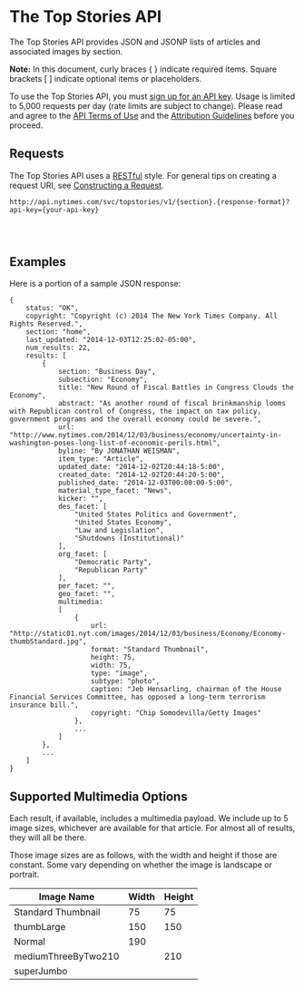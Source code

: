 The Top Stories API
===================

The Top Stories API provides JSON and JSONP lists of articles and associated
images by section.

**Note:** In this document, curly braces { } indicate required items. Square
brackets [ ] indicate optional items or placeholders.

To use the Top Stories API, you must [sign up for an API
key](<http://developer.nytimes.com/apps/register>). Usage is limited to 5,000
requests per day (rate limits are subject to change). Please read and agree to
the [API Terms of Use](<http://developer.nytimes.com/Api_terms_of_use>) and
the [Attribution Guidelines](<http://developer.nytimes.com/attribution>) before
you proceed.

Requests
--------

The Top Stories API uses
a [RESTful](<http://en.wikipedia.org/wiki/Representational_State_Transfer>) style.
For general tips on creating a request URI, see [Constructing a
Request](<http://developer.nytimes.com/docs/reference/requests>).

~~~~~~~~~~~~~~~~~~~~~~~~~~~~~~~~~~~~~~~~~~~~~~~~~~~~~~~~~~~~~~~~~~~~~~~~~~~~~~~~
http://api.nytimes.com/svc/topstories/v1/{section}.{response-format}?api-key={your-api-key}
~~~~~~~~~~~~~~~~~~~~~~~~~~~~~~~~~~~~~~~~~~~~~~~~~~~~~~~~~~~~~~~~~~~~~~~~~~~~~~~~

###  

Examples
--------

Here is a portion of a sample JSON response:

~~~~~~~~~~~~~~~~~~~~~~~~~~~~~~~~~~~~~~~~~~~~~~~~~~~~~~~~~~~~~~~~~~~~~~~~~~~~~~~~
{
    status: "OK",
    copyright: "Copyright (c) 2014 The New York Times Company. All Rights Reserved.",
    section: "home",
    last_updated: "2014-12-03T12:25:02-05:00",
    num_results: 22,
    results: [
        {
            section: "Business Day",
            subsection: "Economy",
            title: "New Round of Fiscal Battles in Congress Clouds the Economy",
            abstract: "As another round of fiscal brinkmanship looms with Republican control of Congress, the impact on tax policy, government programs and the overall economy could be severe.",
            url: "http://www.nytimes.com/2014/12/03/business/economy/uncertainty-in-washington-poses-long-list-of-economic-perils.html",
            byline: "By JONATHAN WEISMAN",
            item_type: "Article",
            updated_date: "2014-12-02T20:44:18-5:00",
            created_date: "2014-12-02T20:44:20-5:00",
            published_date: "2014-12-03T00:00:00-5:00",
            material_type_facet: "News",
            kicker: "",
            des_facet: [
                "United States Politics and Government",
                "United States Economy",
                "Law and Legislation",
                "Shutdowns (Institutional)"
            ],
            org_facet: [
                "Democratic Party",
                "Republican Party"
            ],
            per_facet: "",
            geo_facet: "",
            multimedia: 
            [
                {
                    url: "http://static01.nyt.com/images/2014/12/03/business/Economy/Economy-thumbStandard.jpg",
                    format: "Standard Thumbnail",
                    height: 75,
                    width: 75,
                    type: "image",
                    subtype: "photo",
                    caption: "Jeb Hensarling, chairman of the House Financial Services Committee, has opposed a long-term terrorism insurance bill.",
                    copyright: "Chip Somodevilla/Getty Images"
                },
                ...
            ]
        },
        ...
    ]
} 
~~~~~~~~~~~~~~~~~~~~~~~~~~~~~~~~~~~~~~~~~~~~~~~~~~~~~~~~~~~~~~~~~~~~~~~~~~~~~~~~

Supported Multimedia Options
----------------------------

Each result, if available, includes a multimedia payload. We include up to 5
image sizes, whichever are available for that article. For almost all of
results, they will all be there. 

Those image sizes are as follows, with the width and height if those are
constant. Some vary depending on whether the image is landscape or portrait. 

| Image Name          | Width | Height |
|---------------------|-------|--------|
| Standard Thumbnail  | 75    | 75     |
| thumbLarge          | 150   | 150    |
| Normal              | 190   |        |
| mediumThreeByTwo210 |       | 210    |
| superJumbo          |       |        |

 
